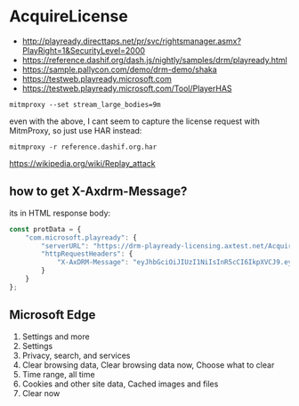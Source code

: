 # AcquireLicense

- http://playready.directtaps.net/pr/svc/rightsmanager.asmx?PlayRight=1&SecurityLevel=2000
- https://reference.dashif.org/dash.js/nightly/samples/drm/playready.html
- https://sample.pallycon.com/demo/drm-demo/shaka
- https://testweb.playready.microsoft.com
- https://testweb.playready.microsoft.com/Tool/PlayerHAS

~~~
mitmproxy --set stream_large_bodies=9m
~~~

even with the above, I cant seem to capture the license request with MitmProxy,
so just use HAR instead:

~~~
mitmproxy -r reference.dashif.org.har
~~~

<https://wikipedia.org/wiki/Replay_attack>

## how to get X-Axdrm-Message?

its in HTML response body:

~~~js
const protData = {
    "com.microsoft.playready": {
        "serverURL": "https://drm-playready-licensing.axtest.net/AcquireLicense",
        "httpRequestHeaders": {
            "X-AxDRM-Message": "eyJhbGciOiJIUzI1NiIsInR5cCI6IkpXVCJ9.eyJ2ZXJz..."
        }
    }
};
~~~

## Microsoft Edge

1. Settings and more
2. Settings
3. Privacy, search, and services
4. Clear browsing data, Clear browsing data now, Choose what to clear
5. Time range, all time
6. Cookies and other site data, Cached images and files
7. Clear now
